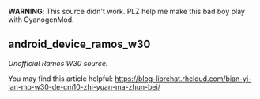 **WARNING**: This source didn't work. PLZ help me make this bad boy play with CyanogenMod.

## android_device_ramos_w30

_Unofficial Ramos W30 source._

You may find this article helpful: https://blog-librehat.rhcloud.com/bian-yi-lan-mo-w30-de-cm10-zhi-yuan-ma-zhun-bei/
